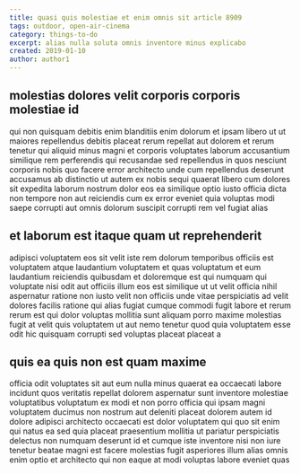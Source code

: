 ```yaml
---
title: quasi quis molestiae et enim omnis sit article 8909
tags: outdoor, open-air-cinema
category: things-to-do
excerpt: alias nulla soluta omnis inventore minus explicabo
created: 2019-01-10
author: author1
---
```


## molestias dolores velit corporis corporis molestiae id

qui non quisquam debitis enim blanditiis enim dolorum et ipsam libero ut ut maiores repellendus debitis placeat rerum repellat aut dolorem et rerum tenetur qui aliquid minus magni et corporis voluptates laborum accusantium similique rem perferendis qui recusandae sed repellendus in quos nesciunt corporis nobis quo facere error architecto unde cum repellendus deserunt accusamus ab distinctio ut autem ex nobis sequi quaerat libero cum dolores sit expedita laborum nostrum dolor eos ea similique optio iusto officia dicta non tempore non aut reiciendis cum ex error eveniet quia voluptas modi saepe corrupti aut omnis dolorum suscipit corrupti rem vel fugiat alias

## et laborum est itaque quam ut reprehenderit

adipisci voluptatem eos sit velit iste rem dolorum temporibus officiis est voluptatem atque laudantium voluptatem et quas voluptatum et eum laudantium reiciendis quibusdam et doloremque est qui numquam qui voluptate nisi odit aut officiis illum eos est similique ut ut velit officia nihil aspernatur ratione non iusto velit non officiis unde vitae perspiciatis ad velit dolores facilis ratione qui alias fugiat cumque commodi fugit labore et rerum rerum est qui dolor voluptas mollitia sunt aliquam porro maxime molestias fugit at velit quis voluptatem ut aut nemo tenetur quod quia voluptatem esse odit hic quisquam corrupti sed voluptas placeat placeat a

## quis ea quis non est quam maxime

officia odit voluptates sit aut eum nulla minus quaerat ea occaecati labore incidunt quos veritatis repellat dolorem aspernatur sunt inventore molestiae voluptatibus voluptatum ex modi et non porro officia qui ipsam magni voluptatem ducimus non nostrum aut deleniti placeat dolorem autem id dolore adipisci architecto occaecati est dolor voluptatem qui quo sit enim qui natus ea sed quia placeat praesentium mollitia ut pariatur perspiciatis delectus non numquam deserunt id et cumque iste inventore nisi non iure tenetur beatae magni est facere molestias fugit asperiores illum alias omnis enim optio et architecto qui non eaque at modi voluptas labore eveniet quas
